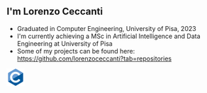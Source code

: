## I'm Lorenzo Ceccanti

<!--
**lorenzoceccanti/lorenzoceccanti** is a ✨ _special_ ✨ repository because its `README.md` (this file) appears on your GitHub profile.

Here are some ideas to get you started:

- 🔭 I’m currently working on ...
- 🌱 I’m currently learning ...
- 👯 I’m looking to collaborate on ...
- 🤔 I’m looking for help with ...
- 💬 Ask me about ...
- 📫 How to reach me: ...
- 😄 Pronouns: ...
- ⚡ Fun fact: ...
-->
- Graduated in Computer Engineering, University of Pisa, 2023
- I'm currently achieving a MSc in Artificial Intelligence and Data Engineering at University of Pisa
- Some of my projects can be found here: https://github.com/lorenzoceccanti?tab=repositories

<p align="left">
  <picture>
    <img src="https://raw.githubusercontent.com/devicons/devicon/master/icons/c/c-original.svg" alt="c" width="40" height="40">
  </picture>
</p>
